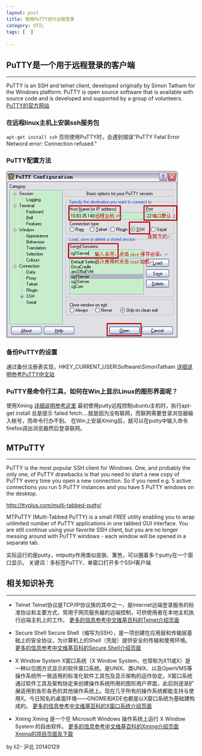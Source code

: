 ```yaml
---
layout: post
title: 使用PuTTY进行远程登录
category: UTIL
tags: [  ]

---
```


## PuTTY是一个用于远程登录的客户端

------

PuTTY is an SSH and telnet client, developed originally by Simon Tatham for the Windows platform. PuTTY is open source software that is available with source code and is developed and supported by a group of volunteers.
[PuTTY的官方网站](http://www.putty.org/)

### 在远程linux主机上安装ssh服务包
`apt-get install ssh`
否则使用PuTTY时，会遇到错误"PuTTY Fatal Error Netword error: Connection refused."

### PuTTY配置方法

![demo](/images/UTIL/PuTTY配置方法.png)

### 备份PuTTY的设置
通过备份注册表实现，HKEY_CURRENT_USER\Software\SimonTatham
[详细说明参考PuTTY中文站](http://www.putty.ws/putty-set-back)

### PuTTY是命令行工具，如何在Win上显示Linux的图形界面呢？
使用Xming
[详细说明参考这里](http://blog.csdn.net/dulijun_98103207/article/details/5320656)
最初使用putty远程控制ubuntu主机时，执行apt-get install 总是提示 failed fetch….就是因为没有联网，而联网需要登录浏览器输入帐号，而命令行办不到。
在Win上安装Xming后，就可以在putty中输入命令firefox调出浏览器然后登录联网。

## MTPuTTY

------

PuTTY is the most popular SSH client for Windows. One, and probably the only one, of PuTTY drawbacks is that you need to start a new copy of PuTTY every time you open a new connection. So if you need e.g. 5 active connections you run 5 PuTTY instances and you have 5 PuTTY windows on the desktop.

http://ttyplus.com/multi-tabbed-putty/

MTPuTTY (Multi-Tabbed PuTTY) is a small *FREE* utility enabling you to wrap unlimited number of PuTTY applications in one tabbed GUI interface. You are still continue using your favorite SSH client, but you are no longer messing around with PuTTY windows - each window will be opened in a separate tab.

实际运行的是putty，mtputty作用类似皮肤、篱笆，可以圈着多个putty在一个窗口显示。
关键词：多标签PuTTY、单窗口打开多个SSH客户端


## 相关知识补充

------

- Telnet 
Telnet协议是TCP/IP协议族的其中之一，是Internet远端登录服务的标准协议和主要方式，常用于网页服务器的远端控制，可供使用者在本地主机执行远端主机上的工作。
[更多的信息参考中文维基百科的Telnet介绍页面](http://zh.wikipedia.org/wiki/Telnet)

- Secure Shell 
Secure Shell（缩写为SSH），是一项创建在应用层和传输层基础上的安全协议，为计算机上的Shell（壳层）提供安全的传输和使用环境。
[更多的信息参考中文维基百科的Secure Shell介绍页面](http://zh.wikipedia.org/wiki/Secure_Shell)

- X Window System
X窗口系统（X Window System，也常称为X11或X）是一种以位图方式显示的软件窗口系统。是UNIX、类UNIX、以及OpenVMS等操作系统所一致适用的标准化软件工具包及显示架构的运作协定。X窗口系统通过软件工具及架构协定来创建操作系统所用的图形用户界面，此后则逐渐扩展适用到各形各色的其他操作系统上。现在几乎所有的操作系统都能支持与使用X。今日知名的桌面环境——GNOME和KDE也都是以X窗口系统为基础建构成的。
[更多的信息参考中文维基百科的X窗口系统介绍页面](http://zh.wikipedia.org/wiki/X_Window_System)

- Xming
Xming 是一个在 Microsoft Windows 操作系统上运行 X Window System 的自由软件。
[更多的信息参考中文维基百科的Xming介绍页面](http://zh.wikipedia.org/wiki/Xming)
[Xming的项目页面及下载](http://sourceforge.net/projects/xming/)


by li2- 沪北 20140129